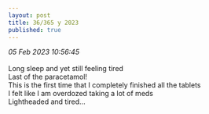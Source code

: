 ```yaml
---
layout: post
title: 36/365 y 2023
published: true
---
```

_05 Feb 2023 10:56:45_
<br>
<br>
Long sleep and yet still feeling tired
<br>
Last of the paracetamol!
<br>
This is the first time that I completely finished all the tablets
<br>
I felt like I am overdozed taking a lot of meds
<br>
Lightheaded and tired...

